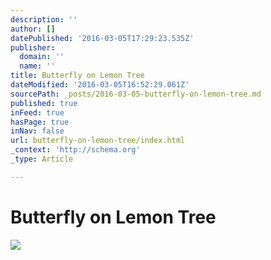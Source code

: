 ```yaml
---
description: ''
author: []
datePublished: '2016-03-05T17:29:23.535Z'
publisher:
  domain: ''
  name: ''
title: Butterfly on Lemon Tree
dateModified: '2016-03-05T16:52:29.061Z'
sourcePath: _posts/2016-03-05-butterfly-on-lemon-tree.md
published: true
inFeed: true
hasPage: true
inNav: false
url: butterfly-on-lemon-tree/index.html
_context: 'http://schema.org'
_type: Article

---
```

# Butterfly on Lemon Tree
![](https://the-grid-user-content.s3-us-west-2.amazonaws.com/df06602b-33d2-4dec-a5ab-51e2bfab25f9.png)